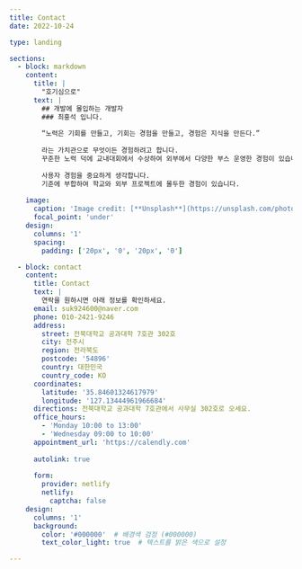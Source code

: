 ```yaml
---
title: Contact
date: 2022-10-24

type: landing

sections:
  - block: markdown
    content:
      title: |
        "호기심으로"
      text: |
        ## 개발에 몰입하는 개발자  
        ### 최홍석 입니다.
        
        “노력은 기회를 만들고, 기회는 경험을 만들고, 경험은 지식을 만든다.”  
        
        라는 가치관으로 무엇이든 경험하려고 합니다.  
        꾸준한 노력 덕에 교내대회에서 수상하여 외부에서 다양한 부스 운영한 경험이 있습니다.  
        
        사용자 경험을 중요하게 생각합니다.  
        기준에 부합하여 학교와 외부 프로젝트에 몰두한 경험이 있습니다.
        
    image: 
      caption: 'Image credit: [**Unsplash**](https://unsplash.com/photos/bzdhc5b3Bxs)'
      focal_point: 'under'
    design:
      columns: '1'
      spacing:
        padding: ['20px', '0', '20px', '0']

  - block: contact
    content:
      title: Contact
      text: |
        연락을 원하시면 아래 정보를 확인하세요.
      email: suk924600@naver.com
      phone: 010-2421-9246
      address:
        street: 전북대학교 공과대학 7호관 302호
        city: 전주시
        region: 전라북도
        postcode: '54896'
        country: 대한민국
        country_code: KO
      coordinates:
        latitude: '35.84601324617979'
        longitude: '127.13444961966684'
      directions: 전북대학교 공과대학 7호관에서 사무실 302호로 오세요.
      office_hours:
        - 'Monday 10:00 to 13:00'
        - 'Wednesday 09:00 to 10:00'
      appointment_url: 'https://calendly.com'
    
      autolink: true
    
      form:
        provider: netlify
        netlify:
          captcha: false
    design:
      columns: '1'
      background:
        color: '#000000'  # 배경색 검정 (#000000)
        text_color_light: true  # 텍스트를 밝은 색으로 설정

---
```

